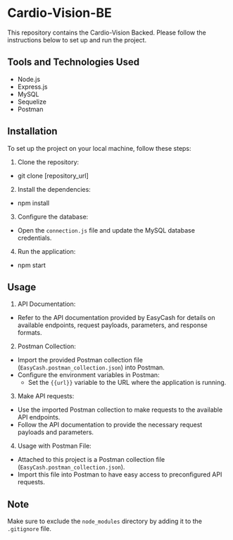 # Cardio-Vision-BE

This repository contains the Cardio-Vision Backed. Please follow the instructions below to set up and run the project.

## Tools and Technologies Used

- Node.js
- Express.js
- MySQL
- Sequelize
- Postman

## Installation

To set up the project on your local machine, follow these steps:

1. Clone the repository:
- git clone [repository_url]

2. Install the dependencies:
- npm install

3. Configure the database:
- Open the `connection.js` file and update the MySQL database credentials.

4. Run the application:
- npm start

## Usage

1. API Documentation:
- Refer to the API documentation provided by EasyCash for details on available endpoints, request payloads, parameters, and response formats.

2. Postman Collection:
- Import the provided Postman collection file (`EasyCash.postman_collection.json`) into Postman.
- Configure the environment variables in Postman:
  - Set the `{{url}}` variable to the URL where the application is running.

3. Make API requests:
- Use the imported Postman collection to make requests to the available API endpoints.
- Follow the API documentation to provide the necessary request payloads and parameters.

4. Usage with Postman File:
- Attached to this project is a Postman collection file (`EasyCash.postman_collection.json`).
- Import this file into Postman to have easy access to preconfigured API requests.


## Note

Make sure to exclude the `node_modules` directory by adding it to the `.gitignore` file.

